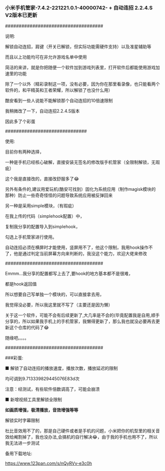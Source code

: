 ### 小米手机管家-7.4.2-221221.0.1-40000742- + 自动连招 2.2.4.S V2版本已更新

####################################

说明:

解锁自动连招，肩键（开关已解锁，但实际功能需硬件支持）以及准星辅助等

而且以上功能均可在非允许游戏名单中使用

简洁的来讲，就是你把随便一个软件加到游戏列表里，打开软件后都能使用游戏加速里的功能

除了一个以外（精彩录制这一项，没有必要，因为你在那里看录像，也只能看两个软件的，和平精英和王者荣耀，所以解锁了也没什么用）

酷安看到一些人说能不能解锁那个自动连招的10倍速限制

我稍微改了一下，自动连招2.2.4.S版本

因此多了个彩蛋

##############################

使用:

目前你有两种选择，

一种是手机已经核心破解，直接安装无签名的修改版手机管家（全限制解锁，无瑕疵）

这个我是直接改的，直接改舒服多了😂

另外有条件的,建议用爱玩机(酷安可找到）固化为系统应用（制作magisk模块的那种）防止一些奇奇怪怪的问题导致系统应用被反弹回来

另一种是采用simple模块，（有瑕疵）

在我上传的代码（simplehook配置）中，

复制我分享的配置导入到simplehook，

勾选上手机管家进行使用。

自动连招必须在横屏时才能使用，竖屏用不了，他这个限制，我用hook操作不了，他是通过判定当前屏幕方向来判断的，我没这个能力，欢迎大佬来修改

####################################

Emmm...我分享的配置都写上去了,要hook的地方基本都不是很难，

都是hook返回值

所以想要自己写单独一个模块的，可以直接拿去用，

我觉得没必要，所以我这里就不写了（主要还是因为懒）

关于这一个软件，可能不会有后续更新了,大几率是不会的(毕竟配置我是自用,顺手分享的，所以如果我手机上的手机管家，我懒得更新了，那么我也就没必要再去更新这个仓库的代码了😂

随缘吧。。。。

####################################

###彩蛋:

■ 解锁了自动连招的播放速度，播放次数，播放延迟的限制

均可调到9.713339829445076E83d次

注意：经测试，有些软件倍数调高了，可能会崩溃

■ 新增视频工具里解锁全限制

**如画质增强，极清播放，音效增强等等**

解锁实时字幕限制

杜比音效用不了的，那是自己硬件或者是手机的问题，小米把你的机型里的相关音效给阉割掉了，我也没办法,会搞机的自行解决😂，由于我的手机也用不了，所以我无法进一步测试

备用下载地址:

https://www.123pan.com/s/nQyRVv-e3c0h

